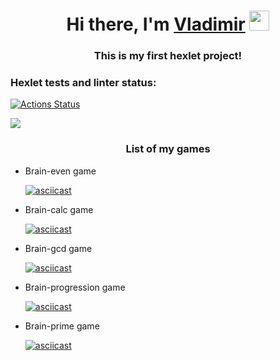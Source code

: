 <h1 align="center">Hi there, I'm <a href="https://ru.hexlet.io/u/vadimir_glu" target="_blank">Vladimir</a> 
<img src="https://github.com/blackcater/blackcater/raw/main/images/Hi.gif" height="32"/></h1>
<h3 align="center">This is my first hexlet project!</h3>

### Hexlet tests and linter status:

[![Actions Status](https://github.com/VladimirGlushchenko/frontend-project-44/workflows/hexlet-check/badge.svg)](https://github.com/VladimirGlushchenko/frontend-project-44/actions)

<a href="https://codeclimate.com/github/VladimirGlushchenko/frontend-project-44/maintainability"><img src="https://api.codeclimate.com/v1/badges/4398405bbe15bade5548/maintainability" /></a>

<h3 align="center">List of my games</h3>

<ul>
  <li>Brain-even game</li>

[![asciicast](https://asciinema.org/a/544839.svg)](https://asciinema.org/a/544839)

  <li>Brain-calc game</li>

[![asciicast](https://asciinema.org/a/545955.svg)](https://asciinema.org/a/545955)

  <li>Brain-gcd game</li>

[![asciicast](https://asciinema.org/a/546589.svg)](https://asciinema.org/a/546589)

  <li>Brain-progression game</li>

[![asciicast](https://asciinema.org/a/547030.svg)](https://asciinema.org/a/547030)

  <li>Brain-prime game</li>

[![asciicast](https://asciinema.org/a/547761.svg)](https://asciinema.org/a/547761)
</ul>